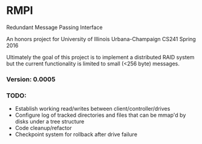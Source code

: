 # RMPI
Redundant Message Passing Interface

An honors project for University of Illinois Urbana-Champaign CS241 Spring 2016

Ultimately the goal of this project is to implement a distributed RAID system but the current functionality is limited to small (<256 byte) messages.

### Version: 0.0005
### TODO:
* Establish working read/writes between client/controller/drives
* Configure log of tracked directories and files that can be mmap'd by disks under a tree structure
* Code cleanup/refactor
* Checkpoint system for rollback after drive failure
